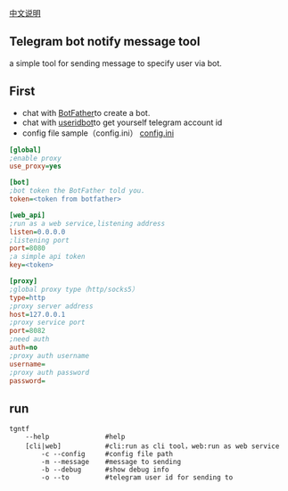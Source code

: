 [中文说明](https://github.com/Jokder/tg-bot-ntfy/blob/master/README-ZHCN.md '中文说明')

## Telegram bot notify message tool

a simple tool for sending message to specify user via bot.

## First

* chat with [BotFather](https://t.me/botfather 'BotFather')to create a bot.
* chat with [useridbot](https://telegram.me/userinfobot 'useridbot')to get yourself telegram account id
* config file sample（config.ini）
[config.ini](https://github.com/Jokder/tg-bot-ntfy/blob/master/Main/config.ini 'config file sample')
``` ini
[global]
;enable proxy
use_proxy=yes

[bot]
;bot token the BotFather told you.
token=<token from botfather>

[web_api]
;run as a web service,listening address
listen=0.0.0.0
;listening port
port=8080
;a simple api token
key=<token>

[proxy]
;global proxy type（http/socks5）
type=http
;proxy server address
host=127.0.0.1
;proxy service port
port=8082
;need auth
auth=no
;proxy auth username
username=
;proxy auth password
password=
```


## run

``` shell
tgntf 
    --help              #help
    [cli|web]           #cli:run as cli tool，web:run as web service
        -c --config     #config file path
        -m --message    #message to sending
        -b --debug      #show debug info
        -o --to         #telegram user id for sending to
```
